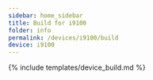 ```yaml
---
sidebar: home_sidebar
title: Build for i9100
folder: info
permalink: /devices/i9100/build
device: i9100
---
```

{% include templates/device_build.md %}
